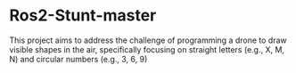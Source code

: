 # Ros2-Stunt-master
This project aims to address the challenge of programming a drone to draw visible shapes in the air, specifically focusing on straight letters (e.g., X, M, N) and circular numbers (e.g., 3, 6, 9)
